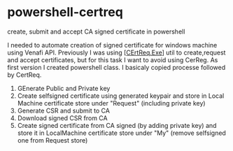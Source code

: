 # powershell-certreq
create, submit and accept CA signed certificate in powershell

I needed to automate creation of signed certificate for windows machine using Venafi API.
Previously I was using [[CErtReq.Exe](https://docs.microsoft.com/en-us/windows-server/administration/windows-commands/certreq_1)] util to create,request and accept certificates, but for this task I want to avoid using CerReg.
As first version I created powershell class. I basicaly copied processe followed by CertReq.

1. GEnerate Public and Private key
2. Create selfsigned certificate using generated keypair and store in Local Machine certificate store under "Request" (including private key)
3. Generate CSR and submit to CA
4. Download signed CSR from CA
5. Create signed certificate from CA signed (by adding private key) and store it in LocalMachine certificate store under "My" (remove selfsigned one from Request store)

